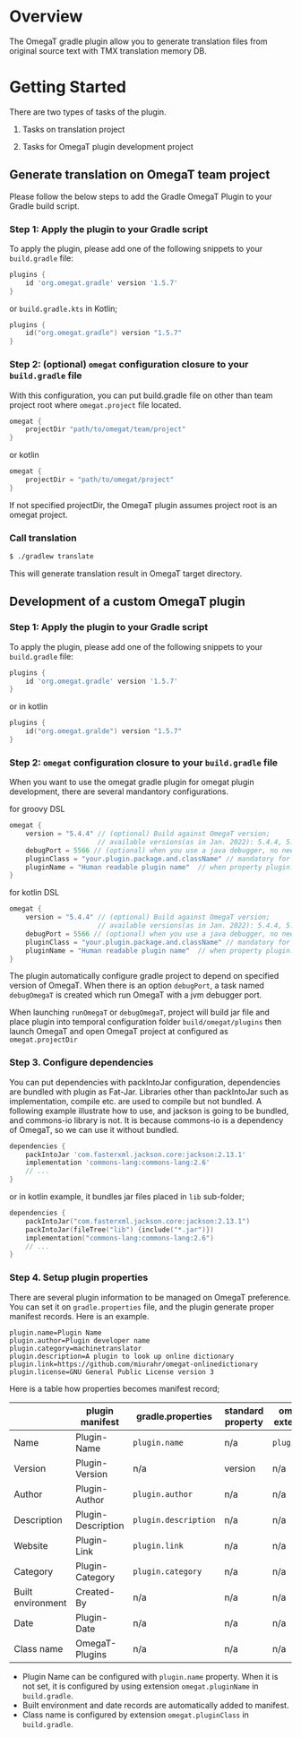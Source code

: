 # Overview

The OmegaT gradle plugin allow you to generate translation files from original source text
with TMX translation memory DB.

# Getting Started 

There are two types of tasks of the plugin.

1. Tasks on translation project

2. Tasks for OmegaT plugin development project


## Generate translation on OmegaT team project

Please follow the below steps to add the Gradle OmegaT Plugin to your Gradle build script.

### Step 1: Apply the plugin to your Gradle script

To apply the plugin, please add one of the following snippets to your `build.gradle` file:

```groovy
plugins {
    id 'org.omegat.gradle' version '1.5.7'
}
```
or `build.gradle.kts` in Kotlin;

```kotlin
plugins {
    id("org.omegat.gradle") version "1.5.7"
}
```

### Step 2: (optional) `omegat` configuration closure to your `build.gradle` file

With this configuration, you can put build.gradle file on other than team project root where `omegat.project` file located.

```groovy
omegat {
    projectDir "path/to/omegat/team/project"
}
```
or kotlin
```kotlin
omegat {
    projectDir = "path/to/omegat/project"
}
```

If not specified projectDir, the OmegaT plugin assumes project root is an omegat project.

###  Call translation

```bash
$ ./gradlew translate
```

This will generate translation result in OmegaT target directory.

## Development of a custom OmegaT plugin

### Step 1: Apply the plugin to your Gradle script

To apply the plugin, please add one of the following snippets to your `build.gradle` file:

```groovy
plugins {
    id 'org.omegat.gradle' version '1.5.7'
}
```
or in kotlin
```kotlin
plugins {
    id("org.omegat.gralde") version "1.5.7"
}
```

### Step 2: `omegat` configuration closure to your `build.gradle` file

When you want to use the omegat gradle plugin for omegat plugin development, there are several
mandantory configurations. 

for groovy DSL

```groovy
omegat {
    version = "5.4.4" // (optional) Build against OmegaT version;
                      // available versions(as in Jan. 2022): 5.4.4, 5.5.0, 5.6.0, 5.7.0
    debugPort = 5566 // (optional) when you use a java debugger, no need when use IDEs
    pluginClass = "your.plugin.package.and.className" // mandatory for plugin development
    pluginName = "Human readable plugin name"  // when property plugin.name dees not exist this is used
}
```

for kotlin DSL

```kotlin
omegat {
    version = "5.4.4" // (optional) Build against OmegaT version;
                      // available versions(as in Jan. 2022): 5.4.4, 5.5.0, 5.6.0, 5.7.0
    debugPort = 5566 // (optional) when you use a java debugger, no need when use IDEs
    pluginClass = "your.plugin.package.and.className" // mandatory for plugin development
    pluginName = "Human readable plugin name"  // when property plugin.name dees not exist this is used
}
```

The plugin automatically configure gradle project to depend on specified version of OmegaT.
When there is an option `debugPort`, a task named `debugOmegaT` is created which run OmegaT
with a jvm debugger port.

When launching `runOmegaT` or `debugOmegaT`, project will build jar file and place
plugin into temporal configuration folder `build/omegat/plugins` then launch OmegaT
and open OmegaT project at configured as `omegat.projectDir`

### Step 3. Configure dependencies

You can put dependencies with packIntoJar configuration, dependencies are bundled with plugin as Fat-Jar.
Libraries other than packIntoJar such as implementation, compile etc. are used to compile but not bundled.
A following example illustrate how to use, and jackson is going to be bundled, and commons-io library is not.
It is because commons-io is a dependency of OmegaT, so we can use it without bundled.

```groovy
dependencies {
    packIntoJar 'com.fasterxml.jackson.core:jackson:2.13.1'
    implementation 'commons-lang:commons-lang:2.6'
    // ...
}
```

or in kotlin example, it bundles jar files placed in `lib` sub-folder;

```kotlin
dependencies {
    packIntoJar("com.fasterxml.jackson.core:jackson:2.13.1")
    packIntoJar(fileTree("lib") {include("*.jar")})
    implementation("commons-lang:commons-lang:2.6")
    // ...
}
```

### Step 4. Setup plugin properties

There are several plugin information to be managed on OmegaT preference.
You can set it on `gradle.properties` file, and the plugin generate proper manifest records.
Here is an example.

```properties
plugin.name=Plugin Name
plugin.author=Plugin developer name
plugin.category=machinetranslator
plugin.description=A plugin to look up online dictionary
plugin.link=https://github.com/miurahr/omegat-onlinedictionary
plugin.license=GNU General Public License version 3
```

Here is a table how properties becomes manifest record;

|                    | plugin manifest    | gradle.properties    | standard property   | omegat extension |
|--------------------|--------------------|----------------------|---------------------|------------------|
| Name               | Plugin-Name        | `plugin.name`        | n/a                 | `pluginName`     |
| Version            | Plugin-Version     | n/a                  | version             | n/a              |
| Author             | Plugin-Author      | `plugin.author`      | n/a                 | n/a              |
| Description        | Plugin-Description | `plugin.description` | n/a                 | n/a              |
| Website            | Plugin-Link        | `plugin.link`        | n/a                 | n/a              |
| Category           | Plugin-Category    | `plugin.category`    | n/a                 | n/a              |
| Built environment  | Created-By         | n/a                  | n/a                 | n/a              |
| Date               | Plugin-Date        | n/a                  | n/a                 | n/a              |
| Class name         | OmegaT-Plugins     | n/a                  | n/a                 | n/a              |

- Plugin Name can be configured with `plugin.name` property. When it is not set, it is configured by using extension `omegat.pluginName` in `build.gradle`.
- Built environment and date records are automatically added to manifest.
- Class name is configured by extension `omegat.pluginClass` in `build.gradle`.
